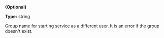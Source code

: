 **(Optional)**

**Type:** string

Group name for starting service as a different user. It is
an error if the group doesn't exist.